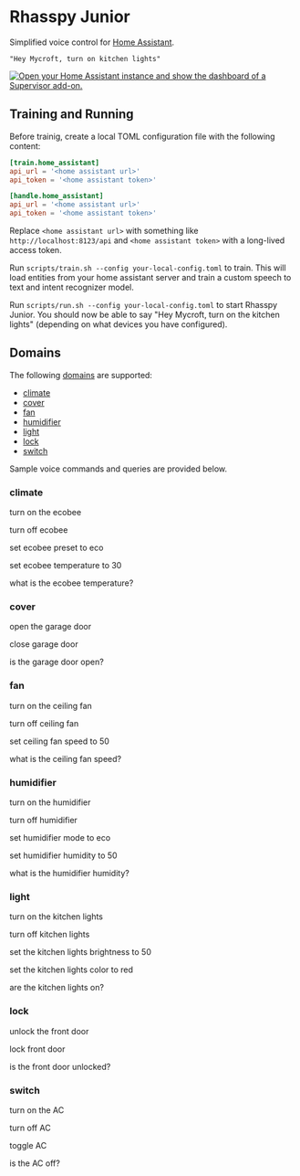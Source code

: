 # Rhasspy Junior

Simplified voice control for [Home Assistant](https://www.home-assistant.io/).

    "Hey Mycroft, turn on kitchen lights"

[![Open your Home Assistant instance and show the dashboard of a Supervisor add-on.](https://my.home-assistant.io/badges/supervisor_addon.svg)](https://my.home-assistant.io/redirect/supervisor_addon/?addon=47701997_rhasspy_junior&repository_url=https%3A%2F%2Fgithub.com%2Frhasspy%2Fhassio-addons)

## Training and Running

Before trainig, create a local TOML configuration file with the following content:

``` toml
[train.home_assistant]
api_url = '<home assistant url>'
api_token = '<home assistant token>'

[handle.home_assistant]
api_url = '<home assistant url>'
api_token = '<home assistant token>'
```

Replace `<home assistant url>` with something like `http://localhost:8123/api` and `<home assistant token>` with a long-lived access token.

Run `scripts/train.sh --config your-local-config.toml` to train. This will load entities from your home assistant server and train a custom speech to text and intent recognizer model.

Run `scripts/run.sh --config your-local-config.toml` to start Rhasspy Junior. You should now be able to say "Hey Mycroft, turn on the kitchen lights" (depending on what devices you have configured).


## Domains

The following [domains](https://www.home-assistant.io/docs/glossary/#domain) are supported:

* [climate](https://www.home-assistant.io/integrations/climate/)
* [cover](https://www.home-assistant.io/integrations/cover/)
* [fan](https://www.home-assistant.io/integrations/fan/)
* [humidifier](https://www.home-assistant.io/integrations/humidifier/)
* [light](https://www.home-assistant.io/integrations/light/)
* [lock](https://www.home-assistant.io/integrations/lock/)
* [switch](https://www.home-assistant.io/integrations/switch/)

Sample voice commands and queries are provided below.


### climate

turn on the ecobee

turn off ecobee

set ecobee preset to eco

set ecobee temperature to 30

what is the ecobee temperature?


### cover

open the garage door

close garage door

is the garage door open?


### fan

turn on the ceiling fan

turn off ceiling fan

set ceiling fan speed to 50

what is the ceiling fan speed?

### humidifier

turn on the humidifier

turn off humidifier

set humidifier mode to eco

set humidifier humidity to 50

what is the humidifier humidity?

### light

turn on the kitchen lights

turn off kitchen lights

set the kitchen lights brightness to 50

set the kitchen lights color to red

are the kitchen lights on?


### lock

unlock the front door

lock front door

is the front door unlocked?

### switch

turn on the AC

turn off AC

toggle AC

is the AC off?


